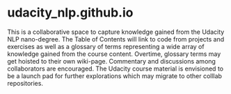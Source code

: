 # udacity_nlp.github.io
This is a collaborative space to capture knowledge gained from the Udacity NLP nano-degree. The Table of Contents will link to code from projects and exercises as well as a glossary of terms representing a wide array of knowledge gained from the course content. Overtime, glossary terms may get hoisted to their own wiki-page. Commentary and discussions among collaborators are encouraged. The Udacity course material is envisioned to be a launch pad for further explorations which may migrate to other colllab repositories.
